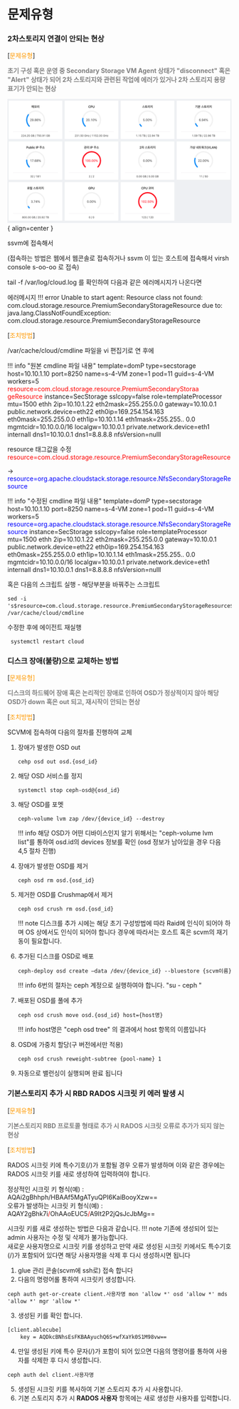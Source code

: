 # 문제유형

### 2차스토리지 연결이 안되는 현상

[<span style="color:#ff9900;">문제유형</span>]

<span style="color:gray;font-weight:bold">
초기 구성 혹은 운영 중 Secondary Storage VM Agent 상태가 "disconnect" 혹은 "Alert" 상태가 되어 2차 스토리지와 관련된 작업에 에러가 있거나 2차 스토리지 용량 표기가 안되는 현상
</span>

![Mold 대시보드 2차스토리지 오류](../assets/images/mold_secondarystorage_error.png){ align=center }

 ssvm에 접속해서
 
 (접속하는 방법은 웹에서 웹콘솔로 접속하거나 ssvm 이 있는 호스트에 접속해서 virsh console s-oo-oo 로 접속) 

tail -f /var/log/cloud.log 를 확인하여 다음과 같은 에러메시지가 나온다면

에러메시지
!!! error
    Unable to start agent: Resource class not found: com.cloud.storage.resource.PremiumSecondaryStorageResource due to: java.lang.ClassNotFoundException: com.cloud.storage.resource.PremiumSecondaryStorageResource 

[<span style="color:#ff9900;">조치방법</span>]

/var/cache/cloud/cmdline  파일을 vi 편집기로 연 후에

!!! info "원본 cmdline 파일 내용"
    template=domP type=secstorage host=10.10.1.10 port=8250 name=s-4-VM zone=1 pod=11
    guid=s-4-VM workers=5 <span style="color:red">resource=com.cloud.storage.resource.PremiumSecondaryStoraa
    geResource</span> instance=SecStorage sslcopy=false role=templateProcessor mtu=1500 ethh
    2ip=10.10.1.22 eth2mask=255.255.0.0 gateway=10.10.0.1 public.network.device=eth22
    eth0ip=169.254.154.163 eth0mask=255.255.0.0 eth1ip=10.10.1.14 eth1mask=255.255..
    0.0 mgmtcidr=10.10.0.0/16 localgw=10.10.0.1 private.network.device=eth1 internall
    dns1=10.10.0.1 dns1=8.8.8.8 nfsVersion=nulll

resource 태그값을 수정
<span style="color:red">resource=com.cloud.storage.resource.PremiumSecondaryStorageResource</span>

-> <span style="color:blue">resource=org.apache.cloudstack.storage.resource.NfsSecondaryStorageResource</span>

!!! info "수정된 cmdline 파일 내용"
    template=domP type=secstorage host=10.10.1.10 port=8250 name=s-4-VM zone=1 pod=11
    guid=s-4-VM workers=5 <span style="color:blue">resource=org.apache.cloudstack.storage.resource.NfsSecondaryStorageResource</span> instance=SecStorage sslcopy=false role=templateProcessor mtu=1500 ethh
    2ip=10.10.1.22 eth2mask=255.255.0.0 gateway=10.10.0.1 public.network.device=eth22
    eth0ip=169.254.154.163 eth0mask=255.255.0.0 eth1ip=10.10.1.14 eth1mask=255.255..
    0.0 mgmtcidr=10.10.0.0/16 localgw=10.10.0.1 private.network.device=eth1 internall
    dns1=10.10.0.1 dns1=8.8.8.8 nfsVersion=nulll

혹은 다음의 스크립트 실행 - 해당부분을 바꿔주는 스크립트
``` shell
sed -i 's$resource=com.cloud.storage.resource.PremiumSecondaryStorageResource$resource=org.apache.cloudstack.storage.resource.NfsSecondaryStorageResource$' /var/cache/cloud/cmdline
```

수정한 후에 에이전트 재실행

``` shell
 systemctl restart cloud
```

### 디스크 장애(불량)으로 교체하는 방법

[<span style="color:#ff9900;">문제유형</sapn>]

<span style="color:gray;font-weight:bold">
디스크의 하드웨어 장애 혹은 논리적인 장애로 인하여 OSD가 정상적이지 않아 해당 OSD가 down 혹은 out 되고, 재시작이 안되는 현상
</span>

[<span style="color:#ff9900;">조치방법</span>]

SCVM에 접속하여 다음의 절차를 진행하여 교체

1. 장애가 발생한 OSD out
    ``` shell
    cehp osd out osd.{osd_id}
    ```
2. 해당 OSD 서비스를 정지
    ``` shell
    systemctl stop ceph-osd@{osd_id}
    ```
3. 해당 OSD를 포멧
    ``` shell
    ceph-volume lvm zap /dev/{device_id} --destroy
    ```
    
    !!! info
        해당 OSD가 어떤 디바이스인지 알기 위해서는 "ceph-volume lvm list"를 통하여 osd.id의 devices 정보를 확인
(osd 정보가 남아있을 경우 다음 4,5 절차 진행)       

4. 장애가 발생한 OSD를 제거
    ``` shell
    ceph osd rm osd.{osd_id}
    ```
5. 제거한 OSD를 Crushmap에서 제거   
    ``` shell
    ceph osd crush rm osd.{osd_id}
    ```

    !!! note
        디스크를 추가 시에는 해당 초기 구성방법에 따라 Raid에 인식이 되어야 하며 OS 상에서도 인식이 되어야 합니다
        경우에 따라서는 호스트 혹은 scvm의 재기동이 필요합니다.      
    
6. 추가된 디스크를 OSD로 배포
    ``` shell
    ceph-deploy osd create –data /dev/{device_id} --bluestore {scvm이름}
    ```

    !!! info
        6번의 절차는 ceph 계정으로 실행하여야 합니다. "su - ceph "

7. 배포된 OSD를 풀에 추가
    ``` shell
    ceph osd crush move osd.{osd_id} host={host명}
    ```

    !!! info
        host명은 "ceph osd tree" 의 결과에서 host 항목의 이름입니다

8. OSD에 가중치 할당(구 버전에서만 적용)
    ``` shell
    ceph osd crush reweight-subtree {pool-name} 1
    ```
9. 자동으로 밸런싱이 실행되며 완료 됩니다

### 기본스토리지 추가 시 RBD RADOS 시크릿 키 에러 발생 시

[<span style="color:#ff9900;">문제유형</span>]

<span style="color:gray;font-weight:bold">
기본스토리지 RBD 프로토콜 형태로 추가 시 RADOS 시크릿 오류로 추가가 되지 않는 현상
</span>

[<span style="color:#ff9900;">조치방법</span>]

RADOS 시크릿 키에 특수기호(/)가 포함될 경우 오류가 발생하며 이와 같은 경우에는 RADOS 시크릿 키를 새로 생성하여 입력하여야 합니다.

정상적인 시크릿 키 형식(예) : AQAi2gBhhph/HBAAf5MgATyuQPI6KaiBooyXzw== </br>
오류가 발생하는 시크릿 키 형식(예) : AQAY2gBhk7i<span style="color:red">/</span>OhAAoEUC5<span style="color:red">/</span>A9It2P2jQsJcJbMg==

시크릿 키를 새로 생성하는 방법은 다음과 같습니다.
!!! note
    기존에 생성되어 있는 admin 사용자는 수정 및 삭제가 불가능합니다.</br>
    새로운 사용자명으로 시크릿 키를 생성하고 만약 새로 생성된 시크릿 키에서도 특수기호(/)가 포함되어 있다면 해당 사용자명을 삭제 후 다시 생성하시면 됩니다

1. glue 관리 콘솔(scvm에 ssh로) 접속 합니다
2. 다음의 명령어롤 통하여 시크릿키 생성합니다.
``` shell
ceph auth get-or-create client.사용자명 mon 'allow *' osd 'allow *' mds 'allow *' mgr 'allow *'
```
3. 생성된 키를 확인 합니다.
``` shell
[client.ablecube]
	key = AQDkcBNhsEsFKBAAyuchQ6S+wfXaYk0S1M98vw==
```
4. 만일 생성된 키에 특수 문자(/)가 포함이 되어 있으면 다음의 명령어를 통하여 사용자를 삭제한 후 다시 생성합니다.
``` shell
ceph auth del client.사용자명
```
5. 생성된 시크릿 키를 복사하여 기본 스토리지 추가 시 사용합니다.
6. 기본 스토리지 추가 시 **RADOS 사용자** 항목에는 새로 생성한 사용자를 입력합니다.
